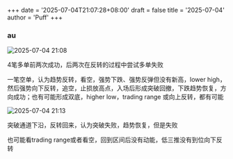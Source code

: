 +++
date = '2025-07-04T21:07:28+08:00'
draft = false
title = '2025-07-04'
author = 'Puff'
+++

### au

![2025-07-04 21:08](/images/2025-07-04-21-08-34.png)

4笔多单前两次成功，后两次在反转的过程中尝试多单失败

一笔空单，认为趋势反转，看空，强势下跌、强势反弹但没有新高，lower high，然后强势向下反转，追空，止损放高点，入场后形成突破回撤，下跌趋势恢复，方向成功；也有可能形成双底，higher low，trading range 或向上反转，都有可能

![2025-07-04 21:13](/images/2025-07-04-21-13-54.png)

突破通道下沿，反转回来，认为突破失败，趋势恢复，但是失败

也可能看trading range或者看空，回到区间后没有动能，低三推没有到位向下反转
